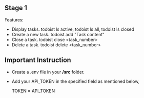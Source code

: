 ## Stage 1

Features:

- Display tasks. todoist ls active, todoist ls all, todoist ls closed
- Create a new task. todoist add "Task content"
- Close a task. todoist close <task_number>
- Delete a task. todoist delete <task_number>

## Important Instruction

- Create a .env file in your **/src** folder.
- Add your API_TOKEN in the specified field as mentioned below,
    
    TOKEN = API_TOKEN
